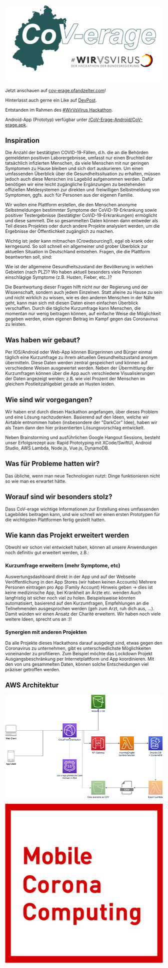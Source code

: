![Coverage Logo](./coverage-inv.png)

Jetzt anschauen auf [cov-erage.pfandzelter.com](https://cov-erage.pfandzelter.com)!

Hinterlasst auch gerne ein Like auf [DevPost](https://devpost.com/software/mobile-corona-computing).

Entstanden im Rahmen des [#WirVsVirus Hackathon](https://www.wirvsvirushackathon.org).

Android-App (Prototyp) verfügbar unter [/CoV-Erage-Android/CoV-erage.apk](/CoV-Erage-Android/CoV-erage.apk).

## Inspiration
Die Anzahl der bestätigten COVID-19-Fällen, d.h. die an die Behörden gemeldeten positiven Laborergebnisse, umfasst nur einen Bruchteil der tatsächlich infizierten Menschen, da viele Menschen mit nur geringen Symptomen zu Hause bleiben und sich dort auskurieren. Um einen umfassenden Überblick über die Gesundheitssituation zu erhalten, müssen jedoch auch diese Menschen ins Lagebild aufgenommen werden. Dafür benötigen wir eine leicht zugängliche Ergänzungen zu bestehenden offiziellen Meldesystemen zur direkten und  freiwilligen Selbstmeldung von Symptomen, ggfs. auch für Personen aus der eigenen Familie.

Wir wollen eine Plattform erstellen, die den Menschen anonyme Selbstmeldungen bestimmter Symptome der CoViD-19-Erkrankung sowie positiver Testergebnisse (bestätigter CoViD-19-Erkrankungen) ermöglicht und diese sammelt. Die so gesammelten Daten können dann entweder als Teil dieses Projektes oder durch andere Projekte analysiert werden, um die Ergebnisse der Öffentlichkeit zugänglich zu machen.

Wichtig ist: jeder kann mitmachen (Crowdsourcing!), egal ob krank oder kerngesund. So soll schnell ein allgemeiner und grober Überblick zur aktuellen Situation in Deutschland entstehen. Fragen, die die Plattform beantworten soll, sind:

Wie ist der allgemeine Gesundheitszustand der Bevölkerung in welchen Gebieten (nach PLZ)?
Wo haben aktuell besonders viele Personen einschlägige Symptome (z.B. Husten, Fieber, etc..)?

Die Beantwortung dieser Fragen hilft nicht nur der Regierung und der Wissenschaft, sondern auch jedem Einzelnen. Statt alleine zu Hause zu sein und nicht wirklich zu wissen, wie es den anderen Menschen in der Nähe geht, kann man sich mit diesen Daten einen einfachen Überblick verschaffen. Durch die tägliche Kurzumfrage kann Menschen, die momentan nur wenig beitragen können, auf einfache Weise die Möglichkeit gegeben werden, einen eigenen Beitrag im Kampf gegen das Coronavirus zu leisten.

## Was haben wir gebaut?
Per IOS/Android oder Web-App können Bürgerinnen und Bürger einmal täglich eine Kurzumfrage zu ihrem aktuellen Gesundheitszustand anonym übermitteln. Diese Daten werden zentral gespeichert und können auf verschiedene Weisen ausgewertet werden. Neben der Übermittlung der Kurzumfragen können über die App auch verschiedene Visualisierungen der Daten angezeigt werden; z.B. wie viel Prozent der Menschen im gleichem Postleitzahlgebiet gerade an Husten leiden.

## Wie sind wir vorgegangen?
Wir haben erst durch diesen Hackathon angefangen, über dieses Problem und eine Lösung nachzudenken. Basierend auf den Ideen, welche wir Airtable entnommen haben (insbesondere der "DarkCor" Idee), haben wir als Team dann den hier präsentierten Lösungsvorschlag entwickelt.

Neben Brainstorming und ausführlichen Google Hangout Sessions, besteht unser Erfolgsrezept aus: Rapid Prototyping mit XCode/SwiftUI, Android Studio, AWS Lambda, Node.js, Vue.js, DynamoDB.

## Was für Probleme hatten wir?
Das übliche, wenn man neue Technologien nutzt: Dinge funktionieren nicht so wie man es erwartet hätte.

## Worauf sind wir besonders stolz?
Dass CoV-erage wichtige Informationen zur Erstellung eines umfassenden Lagebildes beitragen kann, und wie schnell wir einen ersten Prototypen für die wichtigsten Plattformen fertig gestellt hatten.

## Wie kann das Projekt erweitert werden
Obwohl wir schon viel entwickelt haben, können all unsere Anwendungen noch definitiv gut erweitert werden, z.B.:

### Kurzumfrage erweitern (mehr Symptome, etc)
Auswertungsdashboard direkt in der App und auf der Webseite
Veröffentlichung in den App Stores (wir haben keinen Accounts)
Mehrere Personen eintragen pro App (Family Account)
Hinweis geben -> dies ist keine medizinische App, bei Krankheit an Ärzte etc. wenden
Auch langfristig ist sicher noch viel zu holen. Beispielsweise könnten automatisiert, basierend auf den Kurzumfragen, Empfehlungen an die Teilnehmenden ausgesprochen werden (geh zum Arzt, ruh dich aus, ...). Damit würden wir einen Ansatz der Charité erweitern. Wir haben noch viele weitere Ideen, sprecht uns an :)!

### Synergien mit anderen Projekten
Da alle Projekte dieses Hackathons darauf ausgelegt sind, etwas gegen den Coronavirus zu unternehmen, gibt es unterschiedlichste Möglichkeiten voneinander zu profitieren. Zum Beispiel möchte das Lockdown Projekt Ausgangsbeschränkung per Internetplattform und App koordinieren. Mit den von uns gesammelten Daten, können solche Entscheidungen viel präziser getroffen werden.

## AWS Architektur

![Architektur](./architecture.png)

![Mobile Corona Computing Logo](./logo.png)
